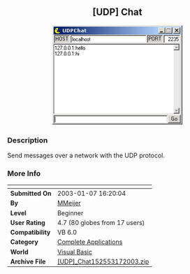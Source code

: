 ﻿<div align="center">

## \[UDP\] Chat

<img src="PIC2003171619517581.gif">
</div>

### Description

Send messages over a network with the UDP protocol.
 
### More Info
 


<span>             |<span>
---                |---
**Submitted On**   |2003-01-07 16:20:04
**By**             |[MMeijer](https://github.com/Planet-Source-Code/PSCIndex/blob/master/ByAuthor/mmeijer.md)
**Level**          |Beginner
**User Rating**    |4.7 (80 globes from 17 users)
**Compatibility**  |VB 6\.0
**Category**       |[Complete Applications](https://github.com/Planet-Source-Code/PSCIndex/blob/master/ByCategory/complete-applications__1-27.md)
**World**          |[Visual Basic](https://github.com/Planet-Source-Code/PSCIndex/blob/master/ByWorld/visual-basic.md)
**Archive File**   |[\[UDP\]\_Chat152553172003\.zip](https://github.com/Planet-Source-Code/mmeijer-udp-chat__1-42247/archive/master.zip)








